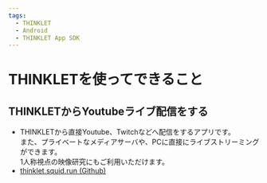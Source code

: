 ```yaml
---
tags:
  - THINKLET
  - Android
  - THINKLET App SDK
---
```


# THINKLETを使ってできること
## THINKLETからYoutubeライブ配信をする
- THINKLETから直接Youtube、Twitchなどへ配信をするアプリです。  
また、プライベートなメディアサーバや、PCに直接にライブストリーミングができます。  
1人称視点の映像研究にもご利用いただけます。
- [thinklet.squid.run (Github)](https://github.com/FairyDevicesRD/thinklet.squid.run)
